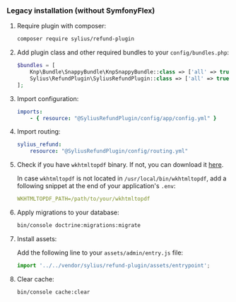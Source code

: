 ### Legacy installation (without SymfonyFlex)

1. Require plugin with composer:

   ```bash
   composer require sylius/refund-plugin
   ```

1. Add plugin class and other required bundles to your `config/bundles.php`:

    ```php
    $bundles = [
        Knp\Bundle\SnappyBundle\KnpSnappyBundle::class => ['all' => true],
        Sylius\RefundPlugin\SyliusRefundPlugin::class => ['all' => true],
    ];
    ```

1. Import configuration:

    ```yaml
    imports:
        - { resource: "@SyliusRefundPlugin/config/app/config.yml" }
    ```
1. Import routing:

    ````yaml
    sylius_refund:
        resource: "@SyliusRefundPlugin/config/routing.yml"
    ````

1. Check if you have `wkhtmltopdf` binary. If not, you can download it [here](https://wkhtmltopdf.org/downloads.html).

   In case `wkhtmltopdf` is not located in `/usr/local/bin/wkhtmltopdf`, add a following snippet at the end of your application's `.env`:

    ```yaml
    WKHTMLTOPDF_PATH=/path/to/your/wkhtmltopdf
    ```   
    
1. Apply migrations to your database:

    ```bash
    bin/console doctrine:migrations:migrate
    ```

1. Install assets:

   Add the following line to your `assets/admin/entry.js` file:

    ```js
   import '../../vendor/sylius/refund-plugin/assets/entrypoint';
    ```

1. Clear cache:

    ```bash
    bin/console cache:clear
    ```
